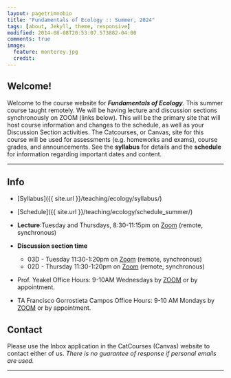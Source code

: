 ```yaml
---
layout: pagetrimnobio
title: "Fundamentals of Ecology :: Summer, 2024"
tags: [about, Jekyll, theme, responsive]
modified: 2014-08-08T20:53:07.573882-04:00
comments: true
image:
  feature: monterey.jpg
  credit:
---
```


## Welcome!
Welcome to the course website for ***Fundamentals of Ecology***. This summer course taught remotely. We will be having lecture and discussion sections synchronously on ZOOM (links below). This will be the primary site that will host course information and changes to the schedule, as well as your Discussion Section activities. The Catcourses, or Canvas, site for this course will be used for assessments (e.g. homeworks and exams), course grades, and announcements. See the **syllabus** for details and the **schedule** for information regarding important dates and content.



---

## Info
*	[Syllabus]({{ site.url }}/teaching/ecology/syllabus/)  
* [Schedule]({{ site.url }}/teaching/ecology/schedule_summer/)  
*	**Lecture**:Tuesday and Thursdays, 8:30-11:15pm on [Zoom](https://ucmerced.zoom.us/j/87577631671) (remote, synchronous)  
* **Discussion section time**  
    * 03D - Tuesday 11:30-1:20pm on [Zoom](https://ucmerced.zoom.us/j/87035100739) (remote, synchronous)  
    * 02D - Thursday 11:30-1:20pm on [Zoom](https://ucmerced.zoom.us/j/81117405112) (remote, synchronous)  

*	Prof. Yeakel Office Hours: 9-10AM Wednesdays by [ZOOM](https://ucmerced.zoom.us/j/5384567727) or by appointment.   
*	TA Francisco Gorrostieta Campos Office Hours: 9-10 AM Mondays by [ZOOM](https://ucmerced.zoom.us/j/81220898024) or by appointment.  

## Contact
Please use the Inbox application in the CatCourses (Canvas) website to contact either of us. *There is no guarantee of response if personal emails are used.*


---


<!-- 


## Discussion Sections and Demonstrations

> **Note:** You are welcome to explore future discussion sections and/or class examples, however I may be updating minor elements to these activities as we go along.  

* [Section 1: Using R]({{ site.url }}/teaching/ecology/summersections/section_1_introtoR/){:target="_blank"}  
* [Section 2: Temperature]({{ site.url }}/teaching/ecology/summersections/section_2_temperature/){:target="_blank"}  
* [Demo 1: Metabolism]({{ site.url }}/teaching/ecology/summersections/demo_1_metabolism/){:target="_blank"}   
* [Demo 2: Evolution]({{ site.url }}/teaching/ecology/summersections/demo_2_evolution/){:target="_blank"}   
* [Section 3: Population growth]({{ site.url }}/teaching/ecology/summersections/section_3_pop1){:target="_blank"}  
* [Section 4: Competition]({{ site.url }}/teaching/ecology/summersections/section_4_comp){:target="_blank"}  
* [Demo: Competition]({{ site.url }}/teaching/ecology/summersections/demo_3_comp){:target="_blank"}  
* [Section 5: Predation]({{ site.url }}/teaching/ecology/summersections/section_5_pred){:target="_blank"}  
* [Demo: Predation]({{ site.url }}/teaching/ecology/summersections/demo_4_pred){:target="_blank"}  
* [Section 6: Disease]({{ site.url }}/teaching/ecology/summersections/section_6_disease){:target="_blank"}  
* [Demo: Island Biogeography]({{ site.url }}/teaching/ecology/summersections/demo_5_biogeography){:target="_blank"}  

## Lecture Recordings
* [6/18: Lecture 1](https://ucmerced.box.com/s/exnawoxq35ezoejzsros1y9wqiiuxo7h){:target="_blank"}  
* [6/20: Lecture 2](https://ucmerced.box.com/s/xjg3a6zbwgdz0fjwznh2pef0fgxz5bm7){:target="_blank"}  
* [6/25: Lecture 3](https://ucmerced.box.com/s/cbi7612gx5kg2sj9vt6etphupyou31td){:target="_blank"}  
* [6/27: Lecture 4](https://ucmerced.box.com/s/amlibtjflyu085fslqom09puv459xtgw){:target="_blank"}  
* [7/02: Lecture 5](https://ucmerced.box.com/s/b7g0sgdwd4hqoppmcc4lvxl12tjjpdex){:target="_blank"}  
* [7/09: Lecture 6](https://ucmerced.box.com/s/1d3xpiuzg6pb8xr1gbiwq6rkz0uvxznl){:target="_blank"}  
* [7/11: Lecture 7](https://ucmerced.box.com/s/7rdzq8nbeamvl7x7iya4vznrg5f62sw1){:target="_blank"}  
* [7/16: Lecture 8](https://ucmerced.box.com/s/50tv0kk467m7043kgnlii5rzidxra6xo){:target="_blank"}  
* [7/18: Lecture 9](https://ucmerced.box.com/s/0z5zts7ral5fv4wdvh5v0htw7y94a19c){:target="_blank"}  
* [7/23: Lecture 10](https://ucmerced.box.com/s/80sjt5nuuws84wpdr7toqsythhpkz0ji){:target="_blank"} (pre-recorded)  
* [7/25: Lecture 11](https://ucmerced.box.com/s/gs8716vzojlbbsjwwlo13gfh0sd0nqtg){:target="_blank"}  
* [7/30: Lecture 12](https://ucmerced.box.com/s/egiekiytiivy92e4by7my8zmid0gckqm){:target="_blank"}  
* [8/01: Lecture 13](https://ucmerced.box.com/s/u8kctgy93c7nzsvzw6xxvzasvy12ui9j){:target="_blank"}  
* [8/06: Lecture 14](https://ucmerced.box.com/s/3nwzs9boxtgm1hox8t4da8xokw921c3m){:target="_blank"}   -->